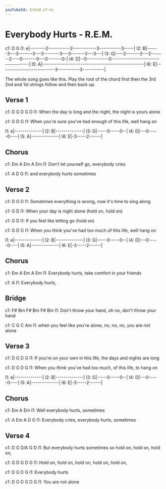 ```yaml
---
youTubeId: 5rOiW_xY-kc
---
```


# Everybody Hurts - R.E.M.

c1:     D                        G
l1: e|--------2-----------2------------3-----------3-----|
l2: B|------3---3-------3---3--------3---3-------3---3---|
l3: G|----2-------2---2-------2----0-------0---0-------0-|
l4: D|--0-----------0------------------------------------|
l5: A|---------------------------------------------------|
l6: E|---------------------------3-----------3-----------|

The whole song goes like this. Play the root of the chord first then the 3rd 2nd
and 1st strings follow and then back up.

## Verse 1
 
c1: D                   G               D                       G    D
l1: When the day is long and the night,    the night is yours alone

c1:                                G                 D                 G
l1: When you're sure you've had enough of this life,    well hang on

l1: e|--------------|
l2: B|--------------|
l3: G|-----0-----0--|
l4: D|---0-----0----|
l5: A|--------------|
l6: E|-3-----2------|

## Chorus
 
c1: Em                  A  Em                  A       Em
l1: Don't let yourself go,        everybody cries

c1:                 A               D    G
l1: and everybody hurts sometimes

## Verse 2
c1:                            D    G                          D
l1: Sometimes everything is wrong,     now it's time to sing along

c1:                            G                       D
l1: When your day is night alone             (hold on, hold on)

c1:                           G                        D
l1: If you feel like letting go              (hold on)

c1:                               G              D                 G
l1: When you think you've had too much of this life,     well hang on

l1: e|--------------|
l2: B|--------------|
l3: G|-----0-----0--|
l4: D|---0-----0----|
l5: A|--------------|
l6: E|-3-----2------|

## Chorus
 
c1: Em               A  Em                                A       Em
l1:      Everybody hurts,        take comfort in your friends

c1:             A
l1: Everybody hurts,

## Bridge
 
c1: F#                   Bm        F#    Bm     F#                    Bm
l1:    Don't throw your hand,      oh    no,        don't throw your hand

c1: C                                     G     C                              Am
l1:      when you feel like you're alone,       no, no, no, you are not alone

## Verse 3
 
c1: D                         G                D                               G
l1:     If you're on your own    in this life,    the days and nights are long

c1: D                                G                    D              G
l1:     When you think you've had too much, of this life,    to hang on

l1: e|--------------|
l2: B|--------------|
l3: G|-----0-----0--|
l4: D|---0-----0----|
l5: A|--------------|
l6: E|-3-----2------|

## Chorus
 
c1: Em                        A      Em
l1:     Well everybody hurts,   sometimes

c1:                  A    Em                    A       D      G
l1: Everybody cries,           everybody hurts,   sometimes

## Verse 4
c1:                     D      G         D/A       G        D
l1: But everybody hurts   sometimes so hold on, hold on, hold on,

c1:         G        D        G        D        G
l1: Hold on, hold on, hold on, hold on, hold on,

c1:           D       G   D   G
l1: Everybody hurts

c1: D                 G   D   G   D   G
l1: You are not alone